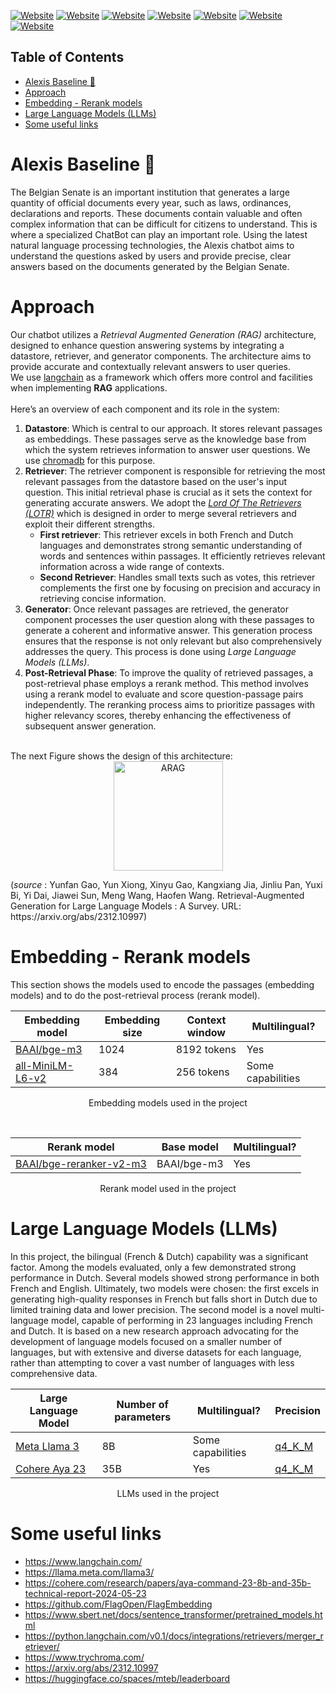 [![Website](https://img.shields.io/badge/Python-yellow)](https://www.python.org/)
[![Website](https://img.shields.io/badge/Langchain-blue)](https://www.langchain.com/)
[![Website](https://img.shields.io/badge/Ollama-blue)](https://ollama.com/)
[![Website](https://img.shields.io/badge/Aya_23-green)](https://cohere.com/blog/aya23)
[![Website](https://img.shields.io/badge/Llama_3-green)](https://llama.meta.com/llama3/)
[![Website](https://img.shields.io/badge/FlagEmbeddings_&_Rerank-red)](https://github.com/FlagOpen/FlagEmbedding)
[![Website](https://img.shields.io/badge/Sentence_Bert-red)](https://www.sbert.net/docs/sentence_transformer/pretrained_models.html)


## Table of Contents

- [Alexis Baseline 🤖](#alexis-baseline-)
- [Approach](#approach)
- [Embedding - Rerank models](#embedding---rerank-models)
- [Large Language Models (LLMs)](#large-language-models-llms)
- [Some useful links](#some-useful-links)

# Alexis Baseline 🤖

The Belgian Senate is an important institution that generates a large quantity of official documents every year, such as laws, ordinances, declarations and reports. These documents contain valuable and often complex information that can be difficult for citizens to understand. This is where a specialized ChatBot can play an important role. Using the latest natural language processing technologies, the Alexis chatbot aims to understand the questions asked by users and provide precise, clear answers based on the documents generated by the Belgian Senate.


# Approach

Our chatbot utilizes a *Retrieval Augmented Generation (RAG)* architecture, designed to enhance question answering systems by integrating a datastore, retriever, and generator components. The architecture aims to provide accurate and contextually relevant answers to user queries.<br>
We use [langchain](https://www.langchain.com/) as a framework which offers more control and facilities when implementing **RAG** applications.<br>
<br>
Here’s an overview of each component and its role in the system:<br>
1. **Datastore**: Which is central to our approach. It stores relevant passages as embeddings. These passages serve as the knowledge base from which the system retrieves information to answer user questions. We use [chromadb](https://www.trychroma.com/) for this purpose.<br>
2. **Retriever**: The retriever component is responsible for retrieving the most relevant passages from the datastore based on the user's input question. This initial retrieval phase is crucial as it sets the context for generating accurate answers. We adopt the *[Lord Of The Retrievers (LOTR)](https://python.langchain.com/v0.1/docs/integrations/retrievers/merger_retriever/)* which is designed in order to merge several retrievers and exploit their different strengths.
   - **First retriever**: This retriever excels in both French and Dutch languages and demonstrates strong semantic understanding of words and sentences within passages. It efficiently retrieves relevant information across a wide range of contexts.
   - **Second Retriever**: Handles small texts such as votes, this retriever complements the first one by focusing on precision and accuracy in retrieving concise information.<br>
4. **Generator**: Once relevant passages are retrieved, the generator component processes the user question along with these passages to generate a coherent and informative answer. This generation process ensures that the response is not only relevant but also comprehensively addresses the query. This process is done using *Large Language Models (LLMs)*.<br>
5. **Post-Retrieval Phase**: To improve the quality of retrieved passages, a post-retrieval phase employs a rerank method. This method involves using a rerank model to evaluate and score question-passage pairs independently. The reranking process aims to prioritize passages with higher relevancy scores, thereby enhancing the effectiveness of subsequent answer generation.<br>
<br>
The next Figure shows the design of this architecture:

<div align="center">
  <img src="https://github.com/belgiansenate/alexis-baseline/assets/56476929/fa8958df-7f22-4084-812e-f27aa9e0fcfb" alt="ARAG" width="175"/>
</div>
<p>(<i>source </i>: Yunfan Gao, Yun Xiong, Xinyu Gao, Kangxiang Jia, Jinliu Pan, Yuxi Bi, Yi Dai, Jiawei Sun, Meng Wang, Haofen Wang. Retrieval-Augmented Generation for Large Language Models : A Survey. URL: https://arxiv.org/abs/2312.10997)</p>

# Embedding - Rerank models

This section shows the models used to encode the passages (embedding models) and to do the post-retrieval process (rerank model). 
<div align="center">
  
| Embedding model | Embedding size | Context window | Multilingual? |
| ----- | -------------- | -------------- | ------------ |
| [BAAI/bge-m3](https://github.com/FlagOpen/FlagEmbedding)|1024 | 8192 tokens | Yes |
| [all-MiniLM-L6-v2](https://www.sbert.net/docs/sentence_transformer/pretrained_models.html) | 384 | 256 tokens | Some capabilities |

  <p>Embedding models used in the project</p>
</div>
<br>
<div align="center">
  
| Rerank model | Base model | Multilingual? |
| -------------------- | ---------- | ------------- |
| [BAAI/bge-reranker-v2-m3](https://github.com/FlagOpen/FlagEmbedding)| BAAI/bge-m3 | Yes |

  <p>Rerank model used in the project</p>
</div>

# Large Language Models (LLMs)

In this project, the bilingual (French & Dutch) capability was a significant factor. Among the models evaluated, only a few demonstrated strong performance in Dutch. Several models showed strong performance in both French and English. Ultimately, two models were chosen: the first excels in generating high-quality responses in French but falls short in Dutch due to limited training data and lower precision. The second model is a novel multi-language model, capable of performing in 23 languages including French and Dutch. It is based on a new research approach advocating for the development of language models focused on a smaller number of languages, but with extensive and diverse datasets for each language, rather than attempting to cover a vast number of languages with less comprehensive data. 

<div align="center">
  
| Large Language Model | Number of parameters | Multilingual? | Precision |
| -------------------- | -------------------- |-------------- | --------- |
| [Meta Llama 3](https://llama.meta.com/llama3/)  | 8B | Some capabilities | [q4_K_M](https://ollama.com/library/llama3:8b-instruct-q4_K_M) |
| [Cohere Aya 23](https://cohere.com/research/papers/aya-command-23-8b-and-35b-technical-report-2024-05-23) | 35B | Yes | [q4_K_M](https://ollama.com/library/aya:35b-23-q4_K_M) |         
  <p>LLMs used in the project</p>
</div>

# Some useful links
- https://www.langchain.com/
- https://llama.meta.com/llama3/
- https://cohere.com/research/papers/aya-command-23-8b-and-35b-technical-report-2024-05-23
- https://github.com/FlagOpen/FlagEmbedding
- https://www.sbert.net/docs/sentence_transformer/pretrained_models.html
- https://python.langchain.com/v0.1/docs/integrations/retrievers/merger_retriever/
- https://www.trychroma.com/
- https://arxiv.org/abs/2312.10997
- https://huggingface.co/spaces/mteb/leaderboard
